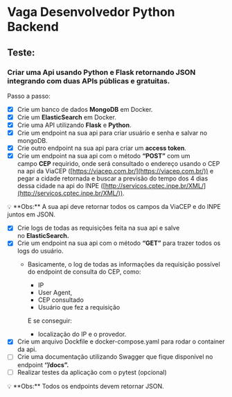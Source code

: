 # Vaga Desenvolvedor Python Backend

## Teste:

### **Criar uma Api usando Python e Flask retornando JSON integrando com duas APIs públicas e gratuitas.**

Passo a passo:

- [x]  Crie um banco de dados **MongoDB** em Docker.
- [x]  Crie um **ElasticSearch** em Docker.
- [x]  Crie uma API utilizando **Flask** e **Python**.
- [x]  Crie um endpoint na sua api para criar usuário e senha e salvar no mongoDB.
- [x]  Crie outro endpoint na sua api para criar um **access token**.
- [x]  Crie um endpoint na sua api com o método **“POST”** com um campo **CEP** requirido, onde será consultado o endereço usando o CEP na api da ViaCEP ([https://viacep.com.br/](https://viacep.com.br/)) e pegar a cidade retornada e buscar a previsão do tempo dos 4 dias dessa cidade na api do INPE ([http://servicos.cptec.inpe.br/XML/](http://servicos.cptec.inpe.br/XML/)).

<aside>
💡 **Obs:** A sua api deve retornar todos os campos da ViaCEP e do INPE juntos em JSON.

</aside>

- [x]  Crie logs de todas as requisições feita na sua api e salve no **ElasticSearch.**
- [x]  Crie um endpoint na sua api com o método **“GET”** para trazer todos os logs do usuário.
    - Basicamente, o log de todas as informações da requisição possível do endpoint de consulta do CEP, como:
        - IP
        - User Agent,
        - CEP consultado
        - Usuário que fez a requisição
        
        E se conseguir:
        
        - localização do IP e o provedor.
- [x]  Crie um arquivo Dockfile e docker-compose.yaml para rodar o container da api.
- [ ]  Crie uma documentação utilizando Swagger que fique disponível no endpoint **‘’/docs”.**
- [ ]  Realizar testes da aplicação com o pytest (opcional)

<aside>
💡 **Obs:** Todos os endpoints devem retornar JSON.

</aside>
